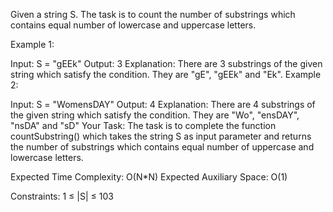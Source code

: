 Given a string S. The task is to count the number of substrings which contains equal number of lowercase and uppercase letters. 

Example 1:

Input:
S = "gEEk"
Output: 3
Explanation: There are 3 substrings of
the given string which satisfy the
condition. They are "gE", "gEEk" and "Ek".
Example 2:

Input:
S = "WomensDAY"
Output: 4
Explanation: There are 4 substrings of 
the given string which satisfy the
condition. They are "Wo", "ensDAY", 
"nsDA" and "sD"
Your Task:
The task is to complete the function countSubstring() which takes the string S as input parameter and returns the number of substrings which contains equal number of uppercase and lowercase letters.

Expected Time Complexity: O(N*N)
Expected Auxiliary Space: O(1)

Constraints:
1 ≤ |S| ≤ 103